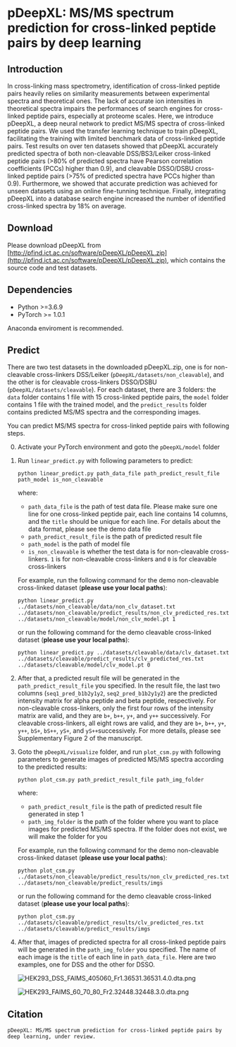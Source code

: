 # pDeepXL: MS/MS spectrum prediction for cross-linked peptide pairs by deep learning

## Introduction

In cross-linking mass spectrometry, identification of cross-linked peptide pairs heavily relies on similarity measurements between experimental spectra and theoretical ones. The lack of accurate ion intensities in theoretical spectra impairs the performances of search engines for cross-linked peptide pairs, especially at proteome scales. Here, we introduce pDeepXL, a deep neural network to predict MS/MS spectra of cross-linked peptide pairs. We used the transfer learning technique to train pDeepXL, facilitating the training with limited benchmark data of cross-linked peptide pairs. Test results on over ten datasets showed that pDeepXL accurately predicted spectra of both non-cleavable DSS/BS3/Leiker cross-linked peptide pairs (>80% of predicted spectra have Pearson correlation coefficients (PCCs) higher than 0.9), and cleavable DSSO/DSBU cross-linked peptide pairs (>75% of predicted spectra have PCCs higher than 0.9). Furthermore, we showed that accurate prediction was achieved for unseen datasets using an online fine-tunning technique. Finally, integrating pDeepXL into a database search engine increased the number of identified cross-linked spectra by 18% on average.

## Download

Please download pDeepXL from [http://pfind.ict.ac.cn/software/pDeepXL/pDeepXL.zip](http://pfind.ict.ac.cn/software/pDeepXL/pDeepXL.zip), which contains the source code and test datasets.


## Dependencies

* Python >=3.6.9
* PyTorch >= 1.0.1

Anaconda enviroment is recommended.

## Predict

There are two test datasets in the downloaded pDeepXL.zip, one is for non-cleavable cross-linkers DSS/Leiker (`pDeepXL/datasets/non_cleavable`), and the other is for cleavable cross-linkers DSSO/DSBU (`pDeepXL/datasets/cleavable`). For each dataset, there are 3 folders: the `data` folder contains 1 file with 15 cross-linked peptide pairs, the `model` folder contains 1 file with the trained model, and the `predict_results` folder contains predicted MS/MS spectra and the corresponding images.

You can predict MS/MS spectra for cross-linked peptide pairs with following steps.

0. Activate your PyTorch environment and goto the `pDeepXL/model` folder
1. Run `linear_predict.py` with following parameters to predict:

    ```
    python linear_predict.py path_data_file path_predict_result_file path_model is_non_cleavable
    ```

    where:
    * `path_data_file` is the path of test data file. Please make sure one line for one cross-linked peptide pair, each line contains 14 columns, and the `title` should be unique for each line. For details about the data format, please see the demo data file
    * `path_predict_result_file` is the path of predicted result file
    * `path_model` is the path of model file
    * `is_non_cleavable` is whether the test data is for non-cleavable cross-linkers. `1` is for non-cleavable cross-linkers and `0` is for cleavable cross-linkers

    For example, run the following command for the demo non-cleavable cross-linked dataset (**please use your local paths**):

    ```
    python linear_predict.py ../datasets/non_cleavable/data/non_clv_dataset.txt ../datasets/non_cleavable/predict_results/non_clv_predicted_res.txt ../datasets/non_cleavable/model/non_clv_model.pt 1
    ```

    or run the following command for the demo cleavable cross-linked dataset (**please use your local paths**):

    ```
    python linear_predict.py ../datasets/cleavable/data/clv_dataset.txt ../datasets/cleavable/predict_results/clv_predicted_res.txt ../datasets/cleavable/model/clv_model.pt 0
    ```

2. After that, a predicted result file will be generated in the `path_predict_result_file` you specified. In the result file, the last two columns (`seq1_pred_b1b2y1y2`, `seq2_pred_b1b2y1y2`) are the predicted intensity matrix for alpha peptide and beta peptide, respectively. For non-cleavable cross-linkers, only the first four rows of the intensity matrix are valid, and they are `b+`, `b++`, `y+`, and `y++` successively. For cleavable cross-linkers, all eight rows are valid, and they are `b+`, `b++`, `y+`, `y++`, `bS+`, `bS++`, `yS+`, and `yS++`successively. For more details, please see Supplementary Figure 2 of the manuscript.

3. Goto the `pDeepXL/visualize` folder, and run `plot_csm.py` with following parameters to generate images of predicted MS/MS spectra according to the predicted results:

    ```
    python plot_csm.py path_predict_result_file path_img_folder
    ```

    where:
    * `path_predict_result_file` is the path of predicted result file generated in step 1
    * `path_img_folder` is the path of the folder where you want to place images for predicted MS/MS spectra. If the folder does not exist, we will make the folder for you

    For example, run the following command for the demo non-cleavable cross-linked dataset (**please use your local paths**):

    ```
    python plot_csm.py ../datasets/non_cleavable/predict_results/non_clv_predicted_res.txt ../datasets/non_cleavable/predict_results/imgs
    ```

    or run the following command for the demo cleavable cross-linked dataset (**please use your local paths**):

    ```
    python plot_csm.py ../datasets/cleavable/predict_results/clv_predicted_res.txt ../datasets/cleavable/predict_results/imgs
    ```

4. 
    After that, images of predicted spectra for all cross-linked peptide pairs will be generated in the `path_img_folder` you specified. The name of each image is the `title` of each line in `path_data_file`. Here are two examples, one for DSS and the other for DSSO.

    ![HEK293_DSS_FAIMS_405060_Fr1.36531.36531.4.0.dta.png](datasets/non_cleavable/predict_results/imgs/HEK293_DSS_FAIMS_405060_Fr1.36531.36531.4.0.dta.png)

    ![HEK293_FAIMS_60_70_80_Fr2.32448.32448.3.0.dta.png](datasets/cleavable/predict_results/imgs/HEK293_FAIMS_60_70_80_Fr2.32448.32448.3.0.dta.png)


## Citation

```
pDeepXL: MS/MS spectrum prediction for cross-linked peptide pairs by deep learning, under review.
```